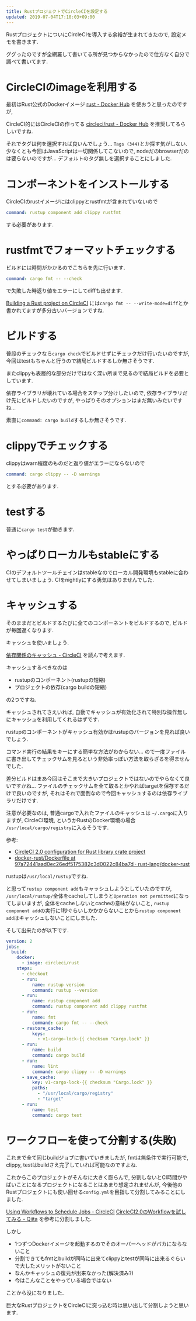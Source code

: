 ```yaml
---
title: RustプロジェクトでCircleCIを設定する
updated: 2019-07-04T17:10:03+09:00
---
```


RustプロジェクトについにCircleCIを導入する余裕が生まれてきたので,
設定メモを書きます.

ググったのですが全網羅して書いてる所が見つからなかったので仕方なく自分で調べて書いてます.

# CircleCIのimageを利用する

最初はRust公式のDockerイメージ
[rust - Docker Hub](https://hub.docker.com/_/rust)
を使おうと思ったのですが,

CircleCI的にはCircleCIの作ってる
[circleci/rust - Docker Hub](https://hub.docker.com/r/circleci/rust)
を推奨してるらしいですね.

それでタグは何を選択すれば良いんでしょう…
`Tags (344)`とか探す気がしない.
少なくとも今回はJavaScriptは一切関係してこないので,
nodeだのbrowserだのは要らないのですが…
デフォルトのタグ無しを選択することにしました.

# コンポーネントをインストールする

CircleCIのrustイメージにはclippyとrustfmtが含まれていないので

~~~yaml
command: rustup component add clippy rustfmt
~~~

する必要があります.

# rustfmtでフォーマットチェックする

ビルドには時間がかかるのでこちらを先に行います.

~~~yaml
command: cargo fmt -- --check
~~~

で失敗した時返り値をエラーにしてdiffも出せます.

[Building a Rust project on CircleCI](https://abronan.com/building-a-rust-project-on-circleci/)
には`cargo fmt -- --write-mode=diff`とか書かれてますが多分古いバージョンですね.

# ビルドする

普段のチェックなら`cargo check`でビルドせずにチェックだけ行いたいのですが,
今回はtestもちゃんと行うので結局ビルドするしか無さそうです.

またclippyも表層的な部分だけではなく深い所まで見るので結局ビルドを必要としています.

依存ライブラリが壊れている場合をステップ分けしたいので,
依存ライブラリだけ先にビルドしたいのですが,
やっぱりそのオプションはまだ無いみたいですね…

素直に`command: cargo build`するしか無さそうです.

# clippyでチェックする

clippyはwarn程度のものだと返り値がエラーにならないので

~~~yaml
command: cargo clippy -- -D warnings
~~~

とする必要があります.

# testする

普通に`cargo test`が動きます.

# やっぱりローカルもstableにする

CIのデフォルトツールチェインはstableなのでローカル開発環境もstableに合わせてしまいましょう.
CIをnightlyにする勇気はありませんでした.

# キャッシュする

そのままだとビルドするたびに全てのコンポーネントをビルドするので,
ビルドが毎回遅くなります.

キャッシュを使いましょう.

[依存関係のキャッシュ - CircleCI](https://circleci.com/docs/ja/2.0/caching/)
を読んで考えます.

キャッシュするべきなのは

* rustupのコンポーネント(rustupの短縮)
* プロジェクトの依存(cargo buildの短縮)

の2つですね.

キャッシュされてさえいれば,
自動でキャッシュが有効化されて特別な操作無しにキャッシュを利用してくれるはずです.

rustupのコンポーネントがキャッシュ有効かはrustupのバージョンを見れば良いでしょう.

コマンド実行の結果をキーにする簡単な方法がわからない…
ので一度ファイルに書き出してチェックサムを見るという非効率っぽい方法を取らざるを得ませんでした.

差分ビルドはまあ今回はそこまで大きいプロジェクトではないのでやらなくて良いですかね…
ファイルのチェックサムを全て取るとかやればtargetを保存するだけで良いのですが,
それはそれで面倒なので今回キャッシュするのは依存ライブラリだけです.

注意が必要なのは,
普通cargoで入れたファイルのキャッシュは
`~/.cargo`に入りますが,
CircleCI環境,
というかRustのDocker環境の場合
`/usr/local/cargo/registry`に入るそうです.

参考:

* [CircleCI 2.0 configuration for Rust library crate project](https://gist.github.com/zargony/de209b1a790c3cb2176c86405a51b33c)
* [docker-rust/Dockerfile at 97a72441aad0ec26edf5175382c3d0022c84ba7d · rust-lang/docker-rust](https://github.com/rust-lang/docker-rust/blob/97a72441aad0ec26edf5175382c3d0022c84ba7d/1.33.0/stretch/Dockerfile)

rustupは`/usr/local/rustup`ですね.

と思って`rustup component add`もキャッシュしようとしていたのですが,
`/usr/local/rustup/`全体をcacheしてしまうと`Operation not permitted`になってしまいますが,
全体をcacheしないとcacheの意味がないこと,
`rustup component add`の実行に1秒ぐらいしかかからないことから`rustup component add`はキャッシュしないことにしました.


そして出来たのが以下です.

~~~yaml
version: 2
jobs:
  build:
    docker:
      - image: circleci/rust
    steps:
      - checkout
      - run:
          name: rustup version
          command: rustup --version
      - run:
          name: rustup component add
          command: rustup component add clippy rustfmt
      - run:
          name: fmt
          command: cargo fmt -- --check
      - restore_cache:
          keys:
            - v1-cargo-lock-{{ checksum "Cargo.lock" }}
      - run:
          name: build
          command: cargo build
      - run:
          name: lint
          command: cargo clippy -- -D warnings
      - save_cache:
          key: v1-cargo-lock-{{ checksum "Cargo.lock" }}
          paths:
            - "/usr/local/cargo/registry"
            - "target"
      - run:
          name: test
          command: cargo test
~~~

# ワークフローを使って分割する(失敗)

これまで全て同じbuildジョブに書いていきましたが,
fmtは無条件で実行可能で,
clippy, testはbuildさえ完了していれば可能なのですよね.

これからこのプロジェクトがそんなに大きく膨らんで,
分割しないとCI時間がやばいことになるプロジェクトになることはあまり想定されませんが,
今後他のRustプロジェクトにも使い回せる`config.yml`を目指して分割してみることにしました.

[Using Workflows to Schedule Jobs - CircleCI](https://circleci.com/docs/2.0/workflows/)
[CircleCI2.0のWorkflowを試してみる - Qiita](https://qiita.com/sawadashota/items/ba89382d563bc90bb5cd)
を参考に分割しました.

しかし

* 1つずつDockerイメージを起動するのでそのオーバーヘッドがバカにならないこと
* 分割できてもfmtとbuildが同時に出来てclippyとtestが同時に出来るぐらいで大したメリットがないこと
* なんかキャッシュの復元が出来なかった(解決済み?)
* 今はこんなことをやっている場合ではない

ことから没になりました.

巨大なRustプロジェクトをCircleCIに突っ込む時は思い出して分割しようと思います.
